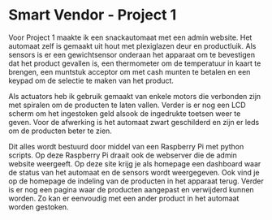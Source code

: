# Smart Vendor - Project 1

Voor Project 1 maakte ik een snackautomaat met een admin website. Het automaat zelf is gemaakt uit hout met plexiglazen deur en productluik. Als sensors is er een gewichtsensor onderaan het apparaat om te bevestigen dat het product gevallen is, een thermometer om de temperatuur in kaart te brengen, een muntstuk acceptor om met cash munten te betalen en een keypad om de selectie te maken van het product. 

Als actuators heb ik gebruik gemaakt van enkele motors die verbonden zijn met spiralen om de producten te laten vallen. Verder is er nog een LCD scherm om het ingestoken geld alsook de ingedrukte toetsen weer te geven. Voor de afwerking is het automaat zwart geschilderd en zijn er leds om de producten beter te zien. 

Dit alles wordt bestuurd door middel van een Raspberry Pi met python scripts. Op deze Raspberry Pi draait ook de webserver die de admin website weergeeft. Op deze site krijg je als homepage een dashboard waar de status van het automaat en de sensors wordt weergegeven. Ook vind je op de homepage de indeling van de producten in het apparaat terug. Verder is er nog een pagina waar de producten aangepast en verwijderd kunnen worden. Zo kan er eenvoudig met een ander product in het automaat worden gestoken.

